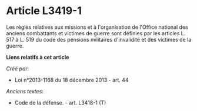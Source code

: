 # Article L3419-1

Les règles relatives aux missions et à l'organisation de l'Office national des anciens combattants et victimes de guerre sont
définies par les articles L. 517 à L. 519 du code des pensions militaires d'invalidité et des victimes de la guerre.

**Liens relatifs à cet article**

_Créé par_:

  - Loi n°2013-1168 du 18 décembre 2013 - art. 44

_Anciens textes_:

  - Code de la défense. - art. L3418-1 (T)
